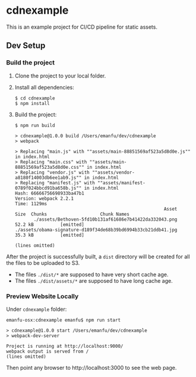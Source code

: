# cdnexample

This is an example project for CI/CD pipeline for static assets.

## Dev Setup

### Build the project
1. Clone the project to your local folder.
2. Install all dependencies:
    ```
    $ cd cdnexample
    $ npm install
    ```

3. Build the project:
    ```
    $ npm run build

    > cdnexample@1.0.0 build /Users/emanfu/dev/cdnexample
    > webpack

    > Replacing "main.js" with ""assets/main-88851569af523a5d8d0e.js"" in index.html
    > Replacing "main.css" with ""assets/main-88851569af523a5d8d0e.css"" in index.html
    > Replacing "vendor.js" with ""assets/vendor-a8180f14003db6ee1ab9.js"" in index.html
    > Replacing "manifest.js" with ""assets/manifest-0789f024bbcd91ba658b.js"" in index.html
    Hash: 66666756698933ba47b1
    Version: webpack 2.2.1
    Time: 1129ms
                                                            Asset       Size  Chunks                    Chunk Names
           ./assets/Bethoven-5fd10b131af61686e7b41422da332043.png    52.2 kB          [emitted]
    ./assets/obama-signature-d189f34de68b39bd6994b33cb21ddb41.jpg    35.3 kB          [emitted]

    (lines omitted)

    ```

After the project is successfully built, a `dist` directory will be created for all the files to be uploaded to S3.

* The files `./dist/*` are supposed to have very short cache age.
* The files `./dist/assets/*` are supposed to have long cache age.


### Preview Website Locally
Under `cdnexample` folder:
```
emanfu-osx:cdnexample emanfu$ npm run start

> cdnexample@1.0.0 start /Users/emanfu/dev/cdnexample
> webpack-dev-server

Project is running at http://localhost:9000/
webpack output is served from /
(lines omitted)
```

Then point any browser to http://localhost:3000 to see the web page.

